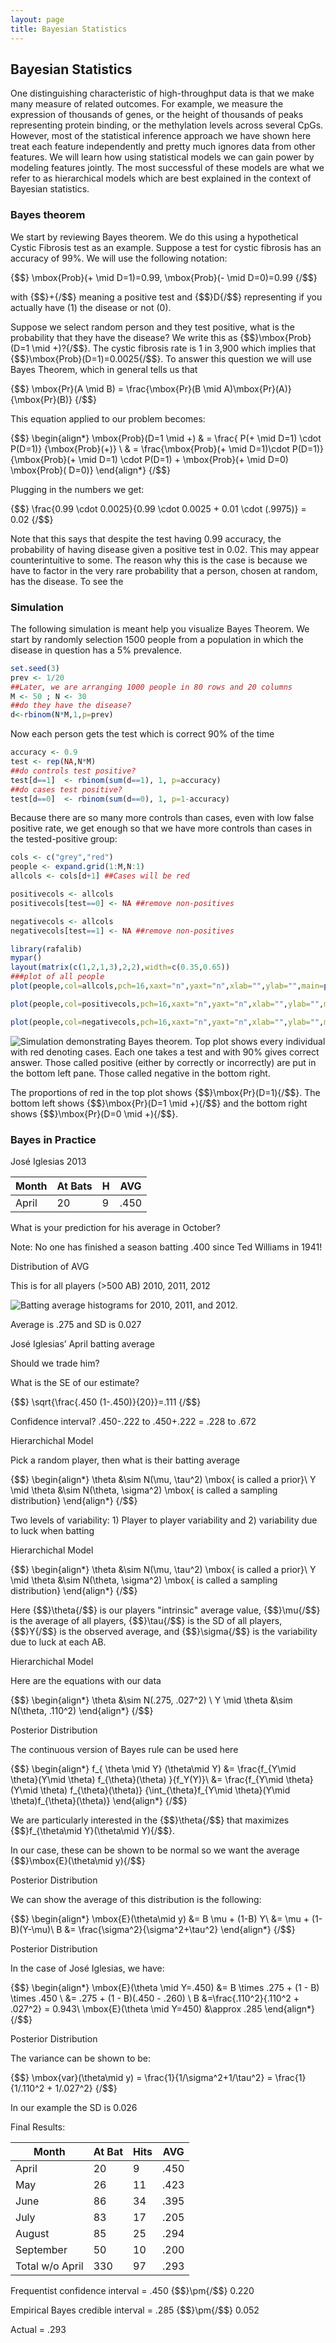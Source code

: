 ```yaml
---
layout: page
title: Bayesian Statistics
---
```





## Bayesian Statistics

One distinguishing characteristic of high-throughput data is that we make many measure of related outcomes. For example, we measure the expression of thousands of genes, or the height of thousands of peaks representing protein binding, or the methylation levels across several CpGs. However, most of the statistical inference approach we have shown here treat each feature independently and pretty much ignores data from other features. We will learn how using statistical models we can gain power by modeling features jointly. The most successful of these models are what we refer to as hierarchical models which are best explained in the context of Bayesian statistics.

### Bayes theorem

We start by reviewing Bayes theorem. We do this using a hypothetical Cystic Fibrosis test as an example. Suppose a test for cystic fibrosis has an accuracy of 99%. We will use the following notation:

{$$}
\mbox{Prob}(+ \mid D=1)=0.99, \mbox{Prob}(- \mid D=0)=0.99 
{/$$}

with {$$}+{/$$} meaning a positive test and {$$}D{/$$} representing if you actually have (1) the disease or not (0).

Suppose we select random person and they test positive, what is the probability that they have the disease?  We write this as {$$}\mbox{Prob}(D=1 \mid +)?{/$$}. The  cystic fibrosis rate is 1 in 3,900 which implies that  {$$}\mbox{Prob}(D=1)=0.0025{/$$}. To answer this question we will use Bayes Theorem, which in general  tells us that

{$$}
\mbox{Pr}(A \mid B)  =  \frac{\mbox{Pr}(B \mid A)\mbox{Pr}(A)}{\mbox{Pr}(B)} 
{/$$}

This equation applied to our problem becomes:

{$$}
\begin{align*}
\mbox{Prob}(D=1 \mid +) & =  \frac{ P(+ \mid D=1) \cdot P(D=1)} {\mbox{Prob}(+)} \\
& =  \frac{\mbox{Prob}(+ \mid D=1)\cdot P(D=1)} {\mbox{Prob}(+ \mid D=1) \cdot P(D=1) + \mbox{Prob}(+ \mid D=0) \mbox{Prob}( D=0)} 
\end{align*}
{/$$}

Plugging in the numbers we get:

{$$}
\frac{0.99 \cdot 0.0025}{0.99 \cdot 0.0025 + 0.01 \cdot (.9975)}  =  0.02 
{/$$}

Note that this says that despite the test having 0.99 accuracy, the probability of having disease given a positive test in 0.02. This may appear counterintuitive to some. The reason why this is the case is because we have to factor in the very rare probability that a person, chosen at random, has the disease. To see the 

### Simulation

The following simulation is meant help you visualize Bayes Theorem. We start by randomly selection 1500 people from a population in which the disease in question has a 5% prevalence.


```r
set.seed(3)
prev <- 1/20
##Later, we are arranging 1000 people in 80 rows and 20 columns
M <- 50 ; N <- 30
##do they have the disease?
d<-rbinom(N*M,1,p=prev)
```

Now each person gets the test which is correct 90% of the time

```r
accuracy <- 0.9
test <- rep(NA,N*M)
##do controls test positive?
test[d==1]  <- rbinom(sum(d==1), 1, p=accuracy)
##do cases test positive?
test[d==0]  <- rbinom(sum(d==0), 1, p=1-accuracy)
```

Because there are so many more controls than cases, even with low false positive rate, we get enough so that we have more controls than cases in the tested-positive group:


```r
cols <- c("grey","red")
people <- expand.grid(1:M,N:1)
allcols <- cols[d+1] ##Cases will be red

positivecols <- allcols
positivecols[test==0] <- NA ##remove non-positives

negativecols <- allcols
negativecols[test==1] <- NA ##remove non-positives

library(rafalib)
mypar()
layout(matrix(c(1,2,1,3),2,2),width=c(0.35,0.65))
###plot of all people
plot(people,col=allcols,pch=16,xaxt="n",yaxt="n",xlab="",ylab="",main=paste0("Population: ",round(mean(d)*100),"% are red"))

plot(people,col=positivecols,pch=16,xaxt="n",yaxt="n",xlab="",ylab="",main=paste("Tested Positive:",round(mean(d[test==1])*100),"% are red"))

plot(people,col=negativecols,pch=16,xaxt="n",yaxt="n",xlab="",ylab="",main=paste("Tested Negative:",round(mean(d[test==0])*100,1),"% are red"))
```

![Simulation demonstrating Bayes theorem. Top plot shows every individual with red denoting cases. Each one takes a test and with 90% gives correct answer. Those called positive (either by correctly or incorrectly) are put in the bottom left pane. Those called negative in the bottom right.](images/R/bayes-simulation-1.png) 

The proportions of red in the top plot shows {$$}\mbox{Pr}(D=1){/$$}. The bottom left shows {$$}\mbox{Pr}(D=1 \mid +){/$$} and the bottom right shows {$$}\mbox{Pr}(D=0 \mid +){/$$}.


### Bayes in Practice


<!-- ![iglesias](http://upload.wikimedia.org/wikipedia/commons/thumb/9/98/Jos%C3%A9_Iglesias_on_September_28%2C_2012.jpg/902px-Jos%C3%A9_Iglesias_on_September_28%2C_2012.jpg) -->


José Iglesias 2013

| Month | At Bats | H | AVG |
|-------|---------|---|-----|
| April | 20      | 9 | .450   |

What is your prediction for his average in October?

Note: No one has finished a 
season batting .400 since 
Ted Williams in 1941!


Distribution of AVG 

This is for all players (>500 AB) 2010, 2011, 2012




![Batting average histograms for 2010, 2011, and 2012.](images/R/bayes-batting_averages-1.png) 

Average is .275 and SD is 0.027


José Iglesias’ April batting average

Should we trade him?

What is the SE of our estimate?

{$$}
\sqrt{\frac{.450 (1-.450)}{20}}=.111
{/$$}

Confidence interval? .450-.222 to .450+.222 = .228 to .672

Hierarchichal Model

Pick a random player, then what is their batting average

{$$}
\begin{align*}
\theta &\sim N(\mu, \tau^2) \mbox{ is called a prior}\\
Y \mid \theta &\sim N(\theta, \sigma^2) \mbox{ is called a sampling distribution}
\end{align*}
{/$$}

Two levels of variability: 1) Player to player variability and 2) variability due to luck when batting

Hierarchichal Model

{$$}
\begin{align*}
\theta &\sim N(\mu, \tau^2) \mbox{ is called a prior}\\
Y \mid \theta &\sim N(\theta, \sigma^2) \mbox{ is called a sampling distribution}
\end{align*}
{/$$}

Here {$$}\theta{/$$} is our players "intrinsic" average value, {$$}\mu{/$$} is the average of all players, {$$}\tau{/$$} is the SD of all players, {$$}Y{/$$} is the observed average, and 
{$$}\sigma{/$$} is the variability due to luck at each AB.


Hierarchichal Model

Here are the equations with our data

{$$}
\begin{align*}
\theta &\sim N(.275, .027^2) \\
Y \mid \theta &\sim N(\theta, .110^2) 
\end{align*}
{/$$}


Posterior Distribution

The continuous version of Bayes rule can be used here

{$$}
\begin{align*}
f_{ \theta \mid Y} (\theta\mid Y) &=
\frac{f_{Y\mid \theta}(Y\mid \theta) f_{\theta}(\theta)
}{f_Y(Y)}\\
&= \frac{f_{Y\mid \theta}(Y\mid \theta) f_{\theta}(\theta)}
{\int_{\theta}f_{Y\mid \theta}(Y\mid \theta)f_{\theta}(\theta)}
\end{align*}
{/$$}

We are particularly interested in the {$$}\theta{/$$} that maximizes {$$}f_{\theta\mid Y}(\theta\mid Y){/$$}.

In our case, these can be shown to be normal so we want the average {$$}\mbox{E}(\theta\mid y){/$$}


Posterior Distribution

We can show the average of this distribution is the following:

{$$}
\begin{align*}
\mbox{E}(\theta\mid y) &= B \mu + (1-B) Y\\
&= \mu + (1-B)(Y-\mu)\\
B &= \frac{\sigma^2}{\sigma^2+\tau^2}
\end{align*}
{/$$}


Posterior Distribution

In the case of José Iglesias, we have:

{$$}
\begin{align*}
\mbox{E}(\theta \mid Y=.450) &= B \times .275 + (1 - B) \times .450 \\
&= .275 + (1 - B)(.450 - .260) \\
B &=\frac{.110^2}{.110^2 + .027^2} = 0.943\\
\mbox{E}(\theta \mid Y=450) &\approx .285
\end{align*}
{/$$}

Posterior Distribution

The variance can be shown to be:

{$$}
\mbox{var}(\theta\mid y) = \frac{1}{1/\sigma^2+1/\tau^2}
= \frac{1}{1/.110^2 + 1/.027^2}
{/$$}

In our example the SD is 0.026


Final Results:


|Month|At Bat| Hits| AVG |
|-----|------|-----|-----|
|April|20|9|.450|
|May|26|11|.423|
|June|86|34|.395|
|July|83|17|.205|
|August|85|25|.294|
|September|50|10|.200|
|Total w/o April|330|97|.293|

Frequentist confidence interval = .450 {$$}\pm{/$$} 0.220

Empirical Bayes credible interval = .285 {$$}\pm{/$$} 0.052

Actual = .293

